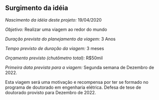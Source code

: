 ## Surgimento da idéia

_Nascimento da idéia deste projeto:_ 19/04/2020

*Objetivo:* Realizar uma viagem ao redor do mundo

_Duração prevista do planejamento da viagem:_ 3 Anos

_Tempo previsto de duração da viagem:_ 3 meses

_Orçamento previsto (chutômetro total):_ R$50mil 

_Primeira data prevista para a viagem:_ Segunda semana de Dezembro de 2022.

Esta viagem será uma motivação e recompensa por ter se formado no programa de doutorado em engenharia elétrica. Defesa de tese de doutorado provisto para Dezembro de 2022.
